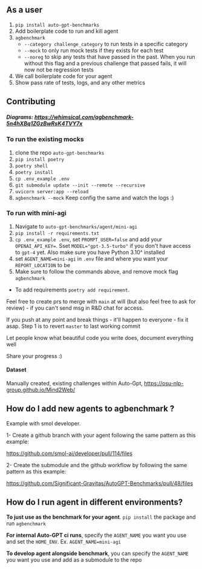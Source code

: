 ## As a user

1. `pip install auto-gpt-benchmarks`
2. Add boilerplate code to run and kill agent
3. `agbenchmark`
   - `--category challenge_category` to run tests in a specific category
   - `--mock` to only run mock tests if they exists for each test
   - `--noreg` to skip any tests that have passed in the past. When you run without this flag and a previous challenge that passed fails, it will now not be regression tests
4. We call boilerplate code for your agent
5. Show pass rate of tests, logs, and any other metrics

## Contributing

##### Diagrams: https://whimsical.com/agbenchmark-5n4hXBq1ZGzBwRsK4TVY7x

### To run the existing mocks

1. clone the repo `auto-gpt-benchmarks`
2. `pip install poetry`
3. `poetry shell`
4. `poetry install`
5. `cp .env_example .env`
6. `git submodule update --init --remote --recursive`
7. `uvicorn server:app --reload`
8. `agbenchmark --mock`
   Keep config the same and watch the logs :)

### To run with mini-agi

1. Navigate to `auto-gpt-benchmarks/agent/mini-agi`
2. `pip install -r requirements.txt`
3. `cp .env_example .env`, set `PROMPT_USER=false` and add your `OPENAI_API_KEY=`. Sset `MODEL="gpt-3.5-turbo"` if you don't have access to `gpt-4` yet. Also make sure you have Python 3.10^ installed
4. set `AGENT_NAME=mini-agi` in `.env` file and where you want your `REPORT_LOCATION` to be
5. Make sure to follow the commands above, and remove mock flag `agbenchmark`

- To add requirements `poetry add requirement`.

Feel free to create prs to merge with `main` at will (but also feel free to ask for review) - if you can't send msg in R&D chat for access.

If you push at any point and break things - it'll happen to everyone - fix it asap. Step 1 is to revert `master` to last working commit

Let people know what beautiful code you write does, document everything well

Share your progress :)

#### Dataset

Manually created, existing challenges within Auto-Gpt, https://osu-nlp-group.github.io/Mind2Web/

## How do I add new agents to agbenchmark ?

Example with smol developer.

1- Create a github branch with your agent following the same pattern as this example:

https://github.com/smol-ai/developer/pull/114/files

2- Create the submodule and the github workflow by following the same pattern as this example:

https://github.com/Significant-Gravitas/AutoGPT-Benchmarks/pull/48/files

## How do I run agent in different environments?

**To just use as the benchmark for your agent**. `pip install` the package and run `agbenchmark`

**For internal Auto-GPT ci runs**, specify the `AGENT_NAME` you want you use and set the `HOME_ENV`.
Ex. `AGENT_NAME=mini-agi`

**To develop agent alongside benchmark**, you can specify the `AGENT_NAME` you want you use and add as a submodule to the repo
